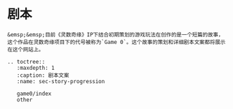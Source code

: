 # 剧本

```{note}
&emsp;&emsp;目前《灵数奇缘》IP下结合初期策划的游戏玩法在创作的是一个短篇的故事，这个作品在灵数奇缘项目下的代号被称为`Game 0`。这个故事的策划和详细剧本文案都将展示在这个网站上。
```

```{eval-rst}
.. toctree::
   :maxdepth: 1
   :caption: 剧本文案
   :name: sec-story-progression

   game0/index
   other
```
